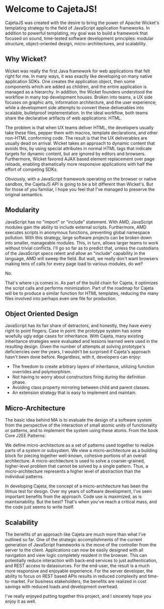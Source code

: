 <h1>Welcome to CajetaJS!</h1> 

CajetaJS was created with the desire to bring the power of Apache Wicket's templating strategy to the field of JavaScript application frameworks.  In addition to powerful templating, my goal was to build a framework that focused on sound, time-tested software development principles:  modular structure, object-oriented design, micro-architectures, and scalability.

<h2>Why Wicket?</h2>

Wicket was really the first Java framework for web applications that felt right for me.  In many ways, it was exactly like developing on many native application SDKs.  One creates the application object, then some components which are added as children, and the entire application is managed as a hierarchy.  In addition, the Wicket founders understood the workflow in many top development houses.  Broken into teams, a UX side focuses on graphic arts, information architecture, and the user experience; while a development side attempts to convert these deliverables into scalable, bulletproof implementation.  In the ideal workflow, both teams share the declarative artifacts of web applications: HTML.

The problem is that when UX teams deliver HTML, the developers usually take these files, pepper them with macros, template declarations, and other non-HTML conforming code.  The result is that the UX deliverables are usually dead on arrival.  Wicket takes an approach to dynamic content that avoids this, by using special attributes in normal HTML tags that indicate targets for dynamic content, but are ignored by editors and browsers.  Furthermore, Wicket favored AJAX based element replacement over page reloads, enabling dramatically more responsive applications with half the effort of competing SDKs.

Obviously, with a JavaScript framework operating on the browser or native sandbox, the CajetaJS API is going to be a bit different than Wicket's.  But for those of you familiar, I hope you feel that I've managed to preserve the original semantics.

<h2>Modularity</h2>

JavaScript has no "import" or "include" statement.  With AMD, JavaScript modules gain the ability to include external scripts.  Furthermore, AMD executes scripts in anonymous functions, preventing global namespace pollution.  With this strategy, large software projects can be broken down into smaller, manageable modules.  This, in turn, allows larger teams to work without trivial conflicts.  I'll go so far as to predict that, unless the custodians of the JavaScript specs relent and allow an "include" capability in the language, AMD will sweep the field.  But wait, we really don't want browsers making tens of calls for every page load to various modules, do we?  

No.  

That's where r.js comes in.  As part of the build chain for Cajeta, it optimizes the script calls and performs minimization.  Part of the roadmap for Cajeta will be to produce a similar function for HTML templates, reducing the many files involved into perhaps even one file for production.

<h2>Object Oriented Design</h2>

JavaScript has its fair share of detractors, and honestly, they have every right to point fingers.  Case in point: the prototype system has some woefully ugly edge cases for inheritance.  With Cajeta, many existing inheritance strategies were evaluated and lessons learned were used in the resulting design.  Given the number of attempts at solving prototype's deficiencies over the years, I wouldn't be surprised if Cajeta's approach hasn't been done before.  Regardless, with it, developers can enjoy:
<ul>
<li>The freedom to create arbitrary layers of inheritance, utilizing function overrides and polymorphism.</li>
<li>Not having to worry about constructors firing during the definition phase.</li>
<li>Avoiding class property mirroring between child and parent classes.</li>
<li>An extension strategy that is easy to implement and maintain.</li>
</ul>
<h2>Micro-Architecture</h2>

The basic idea behind MA is to evaluate the design of a software system from the perspective of the interaction of small atomic units of functionality or patterns, and to implement the system using these atoms.  From the book Core J2EE Patterns:

We define micro-architecture as a set of patterns used together to realize parts of a system or subsystem. We view a micro-architecture as a building block for piecing together well-known, cohesive portions of an overall architecture. A micro-architecture is used to solve a coarser-grained, higher-level problem that cannot be solved by a single pattern. Thus, a micro-architecture represents a higher level of abstraction than the individual patterns.

In developing Cajeta, the concept of a micro-architecture has been the litmus test for design.  Over my years of software development, I've seen important benefits from the approach.  Code use is maximized, as is maintainability.  But the best? That's when you've reach a critical mass, and the code just seems to write itself.

<h2>Scalability</h2>

The benefits of an approach like Cajeta are much more than what I've outlined so far.  One of the strategic accomplishments of the current generation of JavaScript frameworks is the move of the controller from the server to the client.  Applications can now be easily designed with all navigation and view logic completely resident in the browser.  This can potentially reduce interaction with back-end services to just authentication, and REST access to datasources.  For the end-user, the result is a much more responsive and enjoyable experience.  For the server developer, the ability to focus on REST based APIs results in reduced complexity and time-to-market.  For business stakeholders, the benefits are realized in cost savings with reduced loads and development overhead.

I've really enjoyed putting together this project, and I sincerely hope you enjoy it as well.
